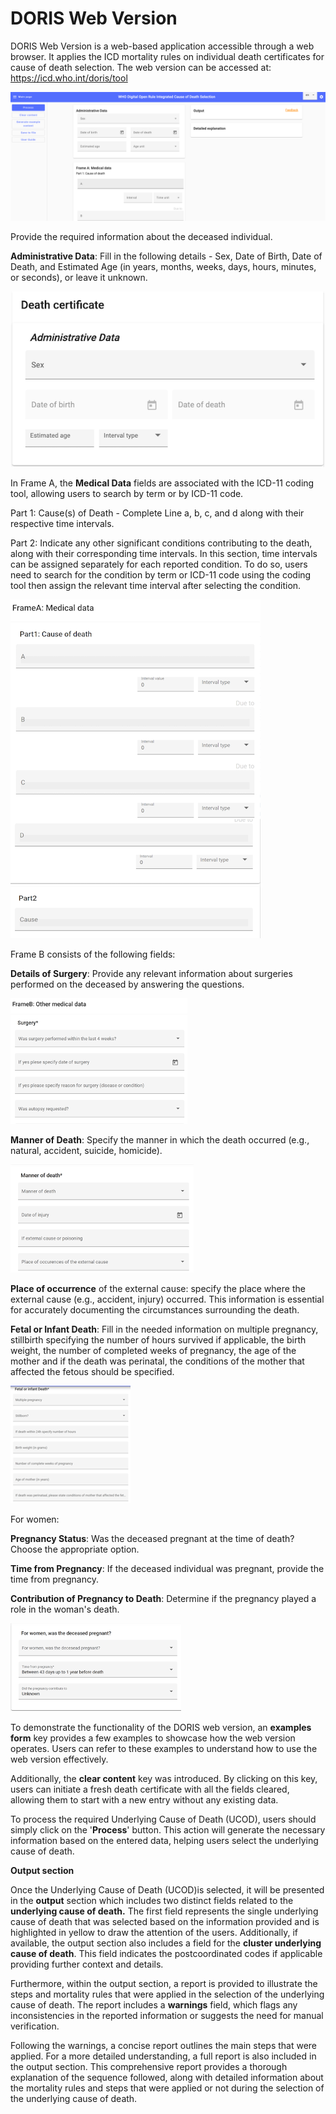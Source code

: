 # DORIS Web Version

DORIS Web Version is a web-based application accessible through a web browser. It applies the ICD mortality rules on individual death certificates for cause of death selection. The web version can be accessed at: https://icd.who.int/doris/tool

![DORIS Web screenshot picture ](img/DORISweb24.png)

Provide the required information about the deceased individual.

**Administrative Data**: Fill in the following details - Sex, Date of Birth, Date of Death, and Estimated Age (in years, months, weeks, days, hours, minutes, or seconds), or leave it unknown.

![Administrativedatascreenshot picture ](img/administrativedatascreenshot.png)

In Frame A, the **Medical Data** fields are associated with the ICD-11 coding tool, allowing users to search by term or by ICD-11 code.

Part 1: Cause(s) of Death - Complete Line a, b, c, and d along with their respective time intervals. 

Part 2:  Indicate any other significant conditions contributing to the death, along with their corresponding time intervals. In this section, time intervals can be assigned separately for each reported condition. To do so, users need to search for the condition by term or ICD-11 code using the coding tool then assign the relevant time interval after selecting the condition.

![FrameAmedicaldatascreenshotpicture ](img/FrameAmedicaldatascreenshot.png)

Frame B consists of the following fields:

**Details of Surgery**: Provide any relevant information about surgeries performed on the deceased by answering the questions.

![surgeryscreenshotpicture ](img/surgeryscreenshot.png)

**Manner of Death**: Specify the manner in which the death occurred (e.g., natural, accident, suicide, homicide).

![Mannerofdeathscreenshotpicture ](img/Mannerofdeathscreenshot.png)

**Place of occurrence** of the external cause: specify the place where the external cause (e.g., accident, injury) occurred. This information is essential for accurately documenting the circumstances surrounding the death.

**Fetal or Infant Death**: Fill in the needed information on multiple pregnancy, stillbirth specifying the number of hours survived if applicable, the birth weight, the number of completed weeks of pregnancy, the age of the mother and if the death was perinatal, the conditions of the mother that affected the fetous should be specified. 

![fetalinfantdeathscreenshotpicture ](img/fetalinfantdeathscreenshot.png)

For women: 

**Pregnancy Status**: Was the deceased pregnant at the time of death? Choose the appropriate option. 

**Time from Pregnancy**: If the deceased individual was pregnant, provide the time from pregnancy.

**Contribution of Pregnancy to Death**: Determine if the pregnancy played a role in the woman's death. 

![pregnancyscreenshotpicture ](img/pregnancyscreenshot.png)

To demonstrate the functionality of the DORIS web version, an **examples form** key provides a few examples to showcase how the web version operates. Users can refer to these examples to understand how to use the web version effectively.

Additionally, the **clear content** key was introduced. By clicking on this key, users can initiate a fresh death certificate with all the fields cleared, allowing them to start with a new entry without any existing data.

To process the required Underlying Cause of Death (UCOD), users should simply click on the '**Process**' button. This action will generate the necessary information based on the entered data, helping users select the underlying cause of death.

**Output section** 

Once the Underlying Cause of Death (UCOD)is selected, it will be presented in the **output** section which includes two distinct fields related to the **underlying cause of death.** The first field represents the single underlying cause of death that was selected based on the information provided and is highlighted in yellow to draw the attention of the users. Additionally, if available, the output section also includes a field for the **cluster underlying cause of death**. This field indicates the postcoordinated codes if applicable providing further context and details. 

Furthermore, within the output section, a report is provided to illustrate the steps and mortality rules that were applied in the selection of the underlying cause of death. 
The report includes a **warnings** field, which flags any inconsistencies in the reported information or suggests the need for manual verification. 

Following the warnings, a concise report outlines the main steps that were applied. For a more detailed understanding, a full report is also included in the output section. This comprehensive report provides a thorough explanation of the sequence followed, along with detailed information about the mortality rules and steps that were applied or not during the selection of the underlying cause of death.

